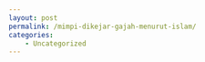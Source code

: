 ```yaml
---
layout: post
permalink: /mimpi-dikejar-gajah-menurut-islam/
categories:
    - Uncategorized
---
```


